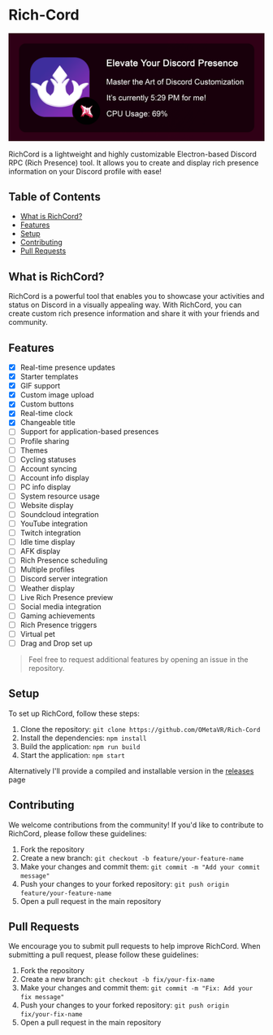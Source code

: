 # Rich-Cord

![Rich-Cord Banner](Banner.png)

RichCord is a lightweight and highly customizable Electron-based Discord RPC (Rich Presence) tool. It allows you to create and display rich presence information on your Discord profile with ease!

## Table of Contents
- [What is RichCord?](#what-is-richcord)
- [Features](#features)
- [Setup](#setup)
- [Contributing](#contributing)
- [Pull Requests](#pull-requests)

## What is RichCord?

RichCord is a powerful tool that enables you to showcase your activities and status on Discord in a visually appealing way. With RichCord, you can create custom rich presence information and share it with your friends and community.

## Features

- [x] Real-time presence updates
- [x] Starter templates
- [x] GIF support
- [x] Custom image upload
- [x] Custom buttons
- [x] Real-time clock
- [x] Changeable title
- [ ] Support for application-based presences
- [ ] Profile sharing
- [ ] Themes
- [ ] Cycling statuses
- [ ] Account syncing
- [ ] Account info display
- [ ] PC info display
- [ ] System resource usage
- [ ] Website display
- [ ] Soundcloud integration
- [ ] YouTube integration
- [ ] Twitch integration
- [ ] Idle time display
- [ ] AFK display
- [ ] Rich Presence scheduling
- [ ] Multiple profiles
- [ ] Discord server integration
- [ ] Weather display
- [ ] Live Rich Presence preview
- [ ] Social media integration
- [ ] Gaming achievements
- [ ] Rich Presence triggers
- [ ] Virtual pet
- [ ] Drag and Drop set up

> Feel free to request additional features by opening an issue in the repository.

## Setup

To set up RichCord, follow these steps:

1. Clone the repository: `git clone https://github.com/OMetaVR/Rich-Cord`
2. Install the dependencies: `npm install`
3. Build the application: `npm run build`
4. Start the application: `npm start`

Alternatively I'll provide a compiled and installable version in the [releases](https://github.com/OMetaVR/Rich-Cord) page

## Contributing

We welcome contributions from the community! If you'd like to contribute to RichCord, please follow these guidelines:

1. Fork the repository
2. Create a new branch: `git checkout -b feature/your-feature-name`
3. Make your changes and commit them: `git commit -m "Add your commit message"`
4. Push your changes to your forked repository: `git push origin feature/your-feature-name`
5. Open a pull request in the main repository

## Pull Requests

We encourage you to submit pull requests to help improve RichCord. When submitting a pull request, please follow these guidelines:

1. Fork the repository
2. Create a new branch: `git checkout -b fix/your-fix-name`
3. Make your changes and commit them: `git commit -m "Fix: Add your fix message"`
4. Push your changes to your forked repository: `git push origin fix/your-fix-name`
5. Open a pull request in the main repository

